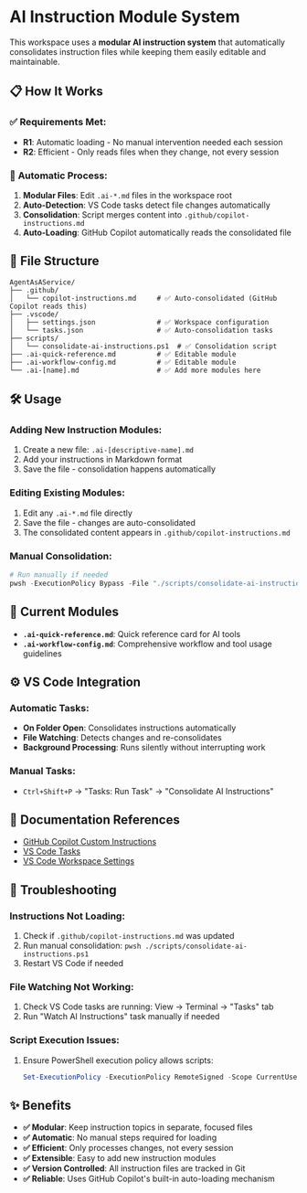 # AI Instruction Module System

This workspace uses a **modular AI instruction system** that automatically consolidates instruction files while keeping them easily editable and maintainable.

## 📋 **How It Works**

### ✅ **Requirements Met:**
- **R1**: Automatic loading - No manual intervention needed each session
- **R2**: Efficient - Only reads files when they change, not every session

### 🔄 **Automatic Process:**
1. **Modular Files**: Edit `.ai-*.md` files in the workspace root
2. **Auto-Detection**: VS Code tasks detect file changes automatically  
3. **Consolidation**: Script merges content into `.github/copilot-instructions.md`
4. **Auto-Loading**: GitHub Copilot automatically reads the consolidated file

## 📁 **File Structure**

```
AgentAsAService/
├── .github/
│   └── copilot-instructions.md     # ✅ Auto-consolidated (GitHub Copilot reads this)
├── .vscode/
│   ├── settings.json               # ✅ Workspace configuration
│   └── tasks.json                  # ✅ Auto-consolidation tasks
├── scripts/
│   └── consolidate-ai-instructions.ps1  # ✅ Consolidation script
├── .ai-quick-reference.md          # ✅ Editable module
├── .ai-workflow-config.md          # ✅ Editable module
└── .ai-[name].md                   # ✅ Add more modules here
```

## 🛠 **Usage**

### **Adding New Instruction Modules:**
1. Create a new file: `.ai-[descriptive-name].md`
2. Add your instructions in Markdown format
3. Save the file - consolidation happens automatically

### **Editing Existing Modules:**
1. Edit any `.ai-*.md` file directly
2. Save the file - changes are auto-consolidated
3. The consolidated content appears in `.github/copilot-instructions.md`

### **Manual Consolidation:**
```powershell
# Run manually if needed
pwsh -ExecutionPolicy Bypass -File "./scripts/consolidate-ai-instructions.ps1" -Verbose
```

## 🎯 **Current Modules**

- **`.ai-quick-reference.md`**: Quick reference card for AI tools
- **`.ai-workflow-config.md`**: Comprehensive workflow and tool usage guidelines

## ⚙️ **VS Code Integration**

### **Automatic Tasks:**
- **On Folder Open**: Consolidates instructions automatically
- **File Watching**: Detects changes and re-consolidates
- **Background Processing**: Runs silently without interrupting work

### **Manual Tasks:**
- `Ctrl+Shift+P` → "Tasks: Run Task" → "Consolidate AI Instructions"

## 📖 **Documentation References**

- [GitHub Copilot Custom Instructions](https://docs.github.com/en/copilot/customizing-copilot/adding-custom-instructions-for-github-copilot)
- [VS Code Tasks](https://code.visualstudio.com/docs/editor/tasks)
- [VS Code Workspace Settings](https://code.visualstudio.com/docs/getstarted/settings)

## 🔧 **Troubleshooting**

### **Instructions Not Loading:**
1. Check if `.github/copilot-instructions.md` was updated
2. Run manual consolidation: `pwsh ./scripts/consolidate-ai-instructions.ps1`
3. Restart VS Code if needed

### **File Watching Not Working:**
1. Check VS Code tasks are running: View → Terminal → "Tasks" tab
2. Run "Watch AI Instructions" task manually if needed

### **Script Execution Issues:**
1. Ensure PowerShell execution policy allows scripts:
   ```powershell
   Set-ExecutionPolicy -ExecutionPolicy RemoteSigned -Scope CurrentUser
   ```

## ✨ **Benefits**

- **✅ Modular**: Keep instruction topics in separate, focused files
- **✅ Automatic**: No manual steps required for loading
- **✅ Efficient**: Only processes changes, not every session  
- **✅ Extensible**: Easy to add new instruction modules
- **✅ Version Controlled**: All instruction files are tracked in Git
- **✅ Reliable**: Uses GitHub Copilot's built-in auto-loading mechanism

